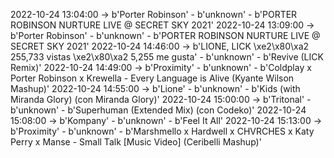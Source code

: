 2022-10-24 13:04:00 -> b'Porter Robinson' - b'unknown' - b'PORTER ROBINSON NURTURE LIVE @ SECRET SKY 2021'
2022-10-24 13:09:00 -> b'Porter Robinson' - b'unknown' - b'PORTER ROBINSON NURTURE LIVE @ SECRET SKY 2021'
2022-10-24 14:46:00 -> b'LIONE, LICK \xe2\x80\xa2 255,733 vistas \xe2\x80\xa2 5,255 me gusta' - b'unknown' - b'Revive (LICK Remix)'
2022-10-24 14:49:00 -> b'Proximity' - b'unknown' - b'Coldplay x Porter Robinson x Krewella - Every Language is Alive (Kyante Wilson Mashup)'
2022-10-24 14:55:00 -> b'Lione' - b'unknown' - b'Kids (with Miranda Glory) (con Miranda Glory)'
2022-10-24 15:00:00 -> b'Tritonal' - b'unknown' - b'Superhuman (Extended Mix) (con Codeko)'
2022-10-24 15:08:00 -> b'Kompany' - b'unknown' - b'Feel It All'
2022-10-24 15:13:00 -> b'Proximity' - b'unknown' - b'Marshmello x Hardwell x CHVRCHES x Katy Perry x Manse - Small Talk [Music Video] (Ceribelli Mashup)'
